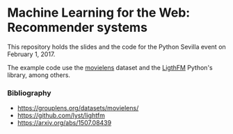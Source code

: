 # Machine Learning for the Web: Recommender systems

This repository holds the slides and the code for the Python Sevilla event on February 1, 2017.

The example code use the [movielens](https://grouplens.org/datasets/movielens/) dataset and the [LigthFM](https://github.com/lyst/lightfm) Python's library, among others.


### Bibliography

- https://grouplens.org/datasets/movielens/
- https://github.com/lyst/lightfm
- https://arxiv.org/abs/1507.08439
